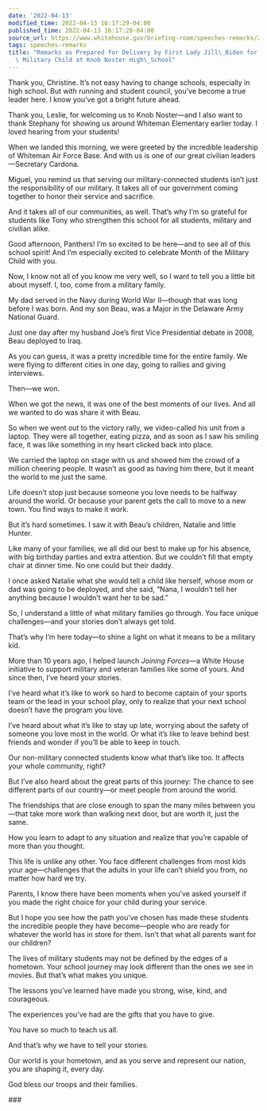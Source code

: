 ```yaml
---
date: '2022-04-13'
modified_time: 2022-04-13 16:17:29-04:00
published_time: 2022-04-13 16:17:28-04:00
source_url: https://www.whitehouse.gov/briefing-room/speeches-remarks/2022/04/13/remarks-as-prepared-for-delivery-by-first-lady-jill-biden-for-month-of-the-military-child-at-knob-noster-high-school/
tags: speeches-remarks
title: "Remarks as Prepared for Delivery by First Lady Jill\_Biden for Month of the\
  \ Military Child at Knob Noster High\_School"
---
```

 
Thank you, Christine. It’s not easy having to change schools, especially
in high school. But with running and student council, you’ve become a
true leader here. I know you’ve got a bright future ahead.

Thank you, Leslie, for welcoming us to Knob Noster—and I also want to
thank Stephany for showing us around Whiteman Elementary earlier today.
I loved hearing from your students!

When we landed this morning, we were greeted by the incredible
leadership of Whiteman Air Force Base. And with us is one of our great
civilian leaders—Secretary Cardona.

Miguel, you remind us that serving our military-connected students isn’t
just the responsibility of our military. It takes all of our government
coming together to honor their service and sacrifice.

And it takes all of our communities, as well. That’s why I’m so grateful
for students like Tony who strengthen this school for all students,
military and civilian alike.

Good afternoon, Panthers! I’m so excited to be here—and to see all of
this school spirit! And I’m especially excited to celebrate Month of the
Military Child with you.

Now, I know not all of you know me very well, so I want to tell you a
little bit about myself. I, too, come from a military family.

My dad served in the Navy during World War II—though that was long
before I was born. And my son Beau, was a Major in the Delaware Army
National Guard.

Just one day after my husband Joe’s first Vice Presidential debate in
2008, Beau deployed to Iraq.

As you can guess, it was a pretty incredible time for the entire family.
We were flying to different cities in one day, going to rallies and
giving interviews.

Then—we won.

When we got the news, it was one of the best moments of our lives. And
all we wanted to do was share it with Beau.

So when we went out to the victory rally, we video-called his unit from
a laptop. They were all together, eating pizza, and as soon as I saw his
smiling face, it was like something in my heart clicked back into place.

We carried the laptop on stage with us and showed him the crowd of a
million cheering people. It wasn’t as good as having him there, but it
meant the world to me just the same.   

Life doesn’t stop just because someone you love needs to be halfway
around the world. Or because your parent gets the call to move to a new
town. You find ways to make it work.

But it’s hard sometimes. I saw it with Beau’s children, Natalie and
little Hunter.

Like many of your families, we all did our best to make up for his
absence, with big birthday parties and extra attention. But we couldn’t
fill that empty chair at dinner time. No one could but their daddy.

I once asked Natalie what she would tell a child like herself, whose mom
or dad was going to be deployed, and she said, “Nana, I wouldn’t tell
her anything because I wouldn’t want her to be sad.”

So, I understand a little of what military families go through. You face
unique challenges—and your stories don’t always get told.

That’s why I’m here today—to shine a light on what it means to be a
military kid.

More than 10 years ago, I helped launch *Joining Forces*—a White House
initiative to support military and veteran families like some of yours.
And since then, I’ve heard your stories.

I’ve heard what it’s like to work so hard to become captain of your
sports team or the lead in your school play, only to realize that your
next school doesn’t have the program you love.

I’ve heard about what it’s like to stay up late, worrying about the
safety of someone you love most in the world. Or what it’s like to leave
behind best friends and wonder if you’ll be able to keep in touch.

Our non-military connected students know what that’s like too. It
affects your whole community, right?  

But I’ve also heard about the great parts of this journey: The chance to
see different parts of our country—or meet people from around the world.

The friendships that are close enough to span the many miles between
you—that take more work than walking next door, but are worth it, just
the same.

How you learn to adapt to any situation and realize that you’re capable
of more than you thought.

This life is unlike any other. You face different challenges from most
kids your age—challenges that the adults in your life can’t shield you
from, no matter how hard we try.

Parents, I know there have been moments when you’ve asked yourself if
you made the right choice for your child during your service.

But I hope you see how the path you’ve chosen has made these students
the incredible people they have become—people who are ready for whatever
the world has in store for them. Isn’t that what all parents want for
our children?

The lives of military students may not be defined by the edges of a
hometown. Your school journey may look different than the ones we see in
movies. But that’s what makes you unique.

The lessons you’ve learned have made you strong, wise, kind, and
courageous.

The experiences you’ve had are the gifts that you have to give.

You have so much to teach us all.

And that’s why we have to tell your stories.

Our world is your hometown, and as you serve and represent our nation,
you are shaping it, every day.

God bless our troops and their families.

\###
